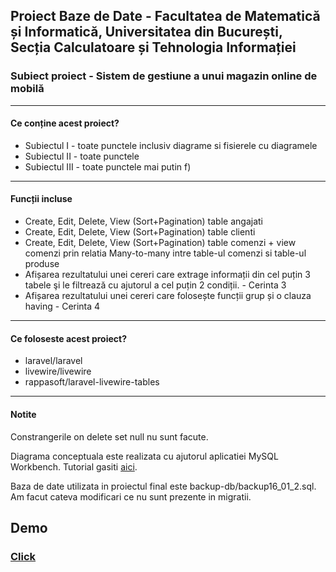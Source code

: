 ## Proiect Baze de Date - Facultatea de Matematică și Informatică, Universitatea din București, Secția Calculatoare și Tehnologia Informației
<h3>Subiect proiect - Sistem de gestiune a unui magazin online de mobilă</h3>
<hr>
<h4>Ce conține acest proiect?</h4>
<ul>
<li> Subiectul I - toate punctele inclusiv diagrame si fisierele cu diagramele</li>
<li> Subiectul II - toate punctele </li>
<li> Subiectul III - toate punctele mai putin f)</li>
</ul>

<hr>
<h4>Funcții incluse</h4>
<ul>
<li> Create, Edit, Delete, View (Sort+Pagination) table angajati </li>
<li> Create, Edit, Delete, View (Sort+Pagination) table clienti </li>
<li> Create, Edit, Delete, View (Sort+Pagination) table comenzi + view comenzi prin relatia Many-to-many intre table-ul comenzi si table-ul produse </li>
<li> Afișarea rezultatului  unei  cereri  care  extrage informații din  cel puțin 3 tabele şi le filtrează cu ajutorul a cel puțin 2 condiții. - Cerinta 3</li>
<li> Afișarea rezultatului  unei  cereri  care folosește funcții  grup  și o clauza having - Cerinta 4</li>
</ul>

<hr>

<h4> Ce foloseste acest proiect? </h4>
<ul>
<li> laravel/laravel</li>
<li> livewire/livewire</li>
<li> rappasoft/laravel-livewire-tables</li>
</ul>

<hr>

<h4> Notite</h4>
<p> Constrangerile on delete set null nu sunt facute.</p>
<p> Diagrama conceptuala este realizata cu ajutorul aplicatiei MySQL Workbench. Tutorial gasiti <a href="https://medium.com/@tushar0618/how-to-create-er-diagram-of-a-database-in-mysql-workbench-209fbf63fd03">aici</a>.</p>
<p> Baza de date utilizata in proiectul final este backup-db/backup16_01_2.sql. Am facut cateva modificari ce nu sunt prezente in migratii.</p>

## Demo
<h3> <a href="https://proiect-bd.herokuapp.com/">Click</a> </h3>